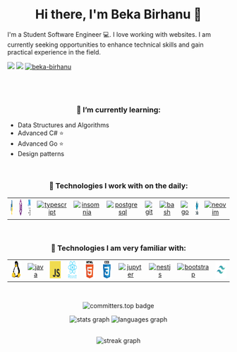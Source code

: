 <h1 align="center">Hi there, I'm Beka Birhanu 👋</h1>
<p align="left">
  I'm a Student Software Engineer 💻. I love working with websites. I am
  currently seeking opportunities to enhance technical skills and gain practical
  experience in the field.
</p>
<div align="left">
  <a href="https://www.linkedin.com/in/beka-birhanu-atomsa/"
    ><img
      src="https://img.shields.io/badge/-Linkedin-blue?style=flat-square&logo=Linkedin&logoColor=white&link=https://www.linkedin.com/in/tamiru-alemnew/"
  /></a>
  <a href="https://leetcode.com/u/beka_birhanu/"
    ><img
      src="https://img.shields.io/badge/-Leetcode-FFA500?style=flat&logo=leetcode&logoColor=white"
  /></a>
  <a href="https://codeforces.com/profile/beka-birhanu" target="blank"
    ><img
      src="https://raw.githubusercontent.com/rahuldkjain/github-profile-readme-generator/master/src/images/icons/Social/codeforces.svg"
      alt="beka-birhanu"
      height="20"
      width="30"
  /></a>
</div>
<h1></h1>
<br />

<h3 align="center">🌱 I’m currently learning:</h3>
<ul>
  <li>          Data Structures and Algorithms</li>
  <li>          Advanced C# ⭐</li>
  <li>          Advanced Go ⭐</li>
  <li>          Design patterns</li>
</ul>

<br />
<div align="center">
  <h3>💼 Technologies I work with on the daily:</h3>
  <table>
    <tr>
      <td align="center">
        <a href="https://www.python.org" target="_blank" rel="noreferrer">
          <img
            src="https://raw.githubusercontent.com/devicons/devicon/master/icons/python/python-original.svg"
            alt="python"
            width="40"
            height="40"
          />
        </a>
      </td>
      <td align="center">
        <a href="https://www.w3schools.com/cs/" target="_blank" rel="noreferrer">
          <img
            src="https://raw.githubusercontent.com/devicons/devicon/master/icons/csharp/csharp-original.svg"
            alt="csharp"
            width="40"
            height="40"
          />
        </a>
      </td>
      <td align="center">
        <a href="https://dotnet.microsoft.com/" target="_blank" rel="noreferrer">
          <img
            src="https://raw.githubusercontent.com/devicons/devicon/master/icons/dot-net/dot-net-original-wordmark.svg"
            alt="dotnet"
            width="40"
            height="40"
          />
        </a>
      </td>
      <td align="center">
        <a href="https://typescriptlang.org">
          <img
            src="https://upload.wikimedia.org/wikipedia/commons/thumb/4/4c/Typescript_logo_2020.svg/1200px-Typescript_logo_2020.svg.png"
            alt="typescript"
            width="40"
            height="40"
          />
        </a>
      </td>
      <td align="center">
        <a href="https://insomnia.rest/" target="_blank" rel="noreferrer">
          <img
            src="https://raw.githubusercontent.com/get-icon/geticon/master/icons/insomnia.svg"
            alt="insomnia"
            width="40"
            height="40"
          />
        </a>
      </td>
      <td align="center">
        <a href="https://postgresql.org" target="_blank" rel="noreferrer">
          <img
            src="https://upload.wikimedia.org/wikipedia/commons/thumb/2/29/Postgresql_elephant.svg/540px-Postgresql_elephant.svg.png?20080116191800"
            alt="postgresql"
            width="40"
            height="40"
          />
        </a>
      </td>
      <td align="center">
        <a href="https://git-scm.com/" target="_blank" rel="noreferrer">
          <img
            src="https://www.vectorlogo.zone/logos/git-scm/git-scm-icon.svg"
            alt="git"
            width="40"
            height="40"
          />
        </a>
      </td>
      <td align="center">
        <a
          href="https://www.gnu.org/software/bash/"
          target="_blank"
          rel="noreferrer"
        >
          <img
            src="https://www.vectorlogo.zone/logos/gnu_bash/gnu_bash-official.svg"
            alt="bash"
            width="60"
            height="40"
          />
        </a>
      </td>
      <td align="center">
        <a
          href="https://go.dev/learn/"
          target="_blank"
          rel="noreferrer"
        >
          <img
            src="https://www.vectorlogo.zone/logos/golang/golang-official.svg"
            alt="go"
            width="40"
            height="40"
          />
        </a>
      </td>
       <td align="center">
        <a href="https://www.docker.com/" target="_blank" rel="noreferrer">
          <img
            src="https://raw.githubusercontent.com/devicons/devicon/master/icons/docker/docker-original-wordmark.svg"
            alt="docker"
            width="40"
            height="40"
          />
        </a>
      </td>
        <td align="center">
        <a href="https://www.docker.com/" target="_blank" rel="noreferrer">
          <img
            src="https://www.vectorlogo.zone/logos/neovimio/neovimio-icon.svg"
            alt="neovim"
            width="40"
            height="40"
          />
        </a>
      </td>
    </tr>
  </table>
  
  <br />
  
  <h3>💼 Technologies I am very familiar with:</h3>
  <table>
    <tr>
      <td align="center">
        <a href="https://www.linux.org/" target="_blank" rel="noreferrer">
          <img
            src="https://raw.githubusercontent.com/devicons/devicon/master/icons/linux/linux-original.svg"
            alt="linux"
            width="40"
            height="40"
          />
        </a>
      </td>
      <td align="center">
        <a href="https://www.docker.com/" target="_blank" rel="noreferrer">
          <img
            src="https://www.vectorlogo.zone/logos/java/java-icon.svg"
            alt="java"
            width="40"
            height="40"
          />
        </a>
      </td>
      <td align="center">
        <a
          href="https://developer.mozilla.org/en-US/docs/Web/JavaScript"
          target="_blank"
          rel="noreferrer"
        >
          <img
            src="https://raw.githubusercontent.com/devicons/devicon/master/icons/javascript/javascript-original.svg"
            alt="javascript"
            width="40"
            height="40"
          />
        </a>
      </td>
      <td align="center">
        <a href="https://reactjs.org/" target="_blank" rel="noreferrer">
          <img
            src="https://raw.githubusercontent.com/devicons/devicon/master/icons/react/react-original-wordmark.svg"
            alt="react"
            width="40"
            height="40"
          />
        </a>
      </td>
      <td align="center">
        <a href="https://www.w3.org/html/" target="_blank" rel="noreferrer">
          <img
            src="https://raw.githubusercontent.com/devicons/devicon/master/icons/html5/html5-original-wordmark.svg"
            alt="html5"
            width="40"
            height="40"
          />
        </a>
      </td>
      <td align="center">
        <a href="https://www.w3schools.com/css/" target="_blank" rel="noreferrer">
          <img
            src="https://raw.githubusercontent.com/devicons/devicon/master/icons/css3/css3-original-wordmark.svg"
            alt="css3"
            width="40"
            height="40"
          />
        </a>
      </td>
      <td align="center">
        <a href="https://jupyter.org/">
          <img
            src="https://www.nicepng.com/png/detail/70-701999_jupyter-logo.png"
            alt="jupyter"
            width="40"
            height="40"
          />
        </a>
      </td>
      <td align="center">
        <a href="https://nestjs.com">
          <img
            src="https://d33wubrfki0l68.cloudfront.net/e937e774cbbe23635999615ad5d7732decad182a/26072/logo-small.ede75a6b.svg"
            alt="nestjs"
            width="40"
            height="40"
          />
        </a>
      </td>
      <td align="center">
        <a href="https://getbootstrap.com/">
          <img
            src="https://getbootstrap.com/docs/5.0/assets/brand/bootstrap-logo-shadow.png"
            alt="bootstrap"
            width="40"
            height="40"
          />
        </a>
      </td>
      <td align="center">
        <a href="https://tailwindcss.com/">
          <img
            src="https://raw.githubusercontent.com/github/explore/main/topics/tailwind/tailwind.png"
            alt="tailwind"
            width="40"
            height="40"
          />
        </a>
      </td>
    </tr>
  </table>
  
  <br />
  
  <img
    src="https://user-badge.committers.top/ethiopia/beka-birhanu.svg"
    alt="committers.top badge"
  />
  
  <div>
    <img
      src="https://github-readme-stats.vercel.app/api?username=beka-birhanu&hide_title=false&hide_rank=false&show_icons=true&include_all_commits=false&count_private=true&disable_animations=false&theme=dark&locale=en&hide_border=true&order=1"
      height="150"
      alt="stats graph"
    />
    <img
      src="https://github-readme-stats.vercel.app/api/top-langs?username=beka-birhanu&locale=en&hide_title=false&layout=compact&card_width=320&langs_count=6&theme=dark&hide_border=true&order=2"
      height="150"
      alt="languages graph"
    />
  </div>
  
  <br />
  
  <img
    src="https://streak-stats.demolab.com?user=beka-birhanu&locale=en&mode=daily&theme=dark&hide_border=true&border_radius=5&order=3"
    height="270"
    alt="streak graph"
  />
</div>
